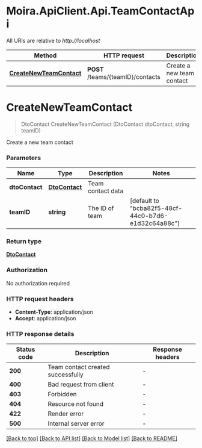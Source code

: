 # Moira.ApiClient.Api.TeamContactApi

All URIs are relative to *http://localhost*

| Method | HTTP request | Description |
|--------|--------------|-------------|
| [**CreateNewTeamContact**](TeamContactApi.md#createnewteamcontact) | **POST** /teams/{teamID}/contacts | Create a new team contact |

<a id="createnewteamcontact"></a>
# **CreateNewTeamContact**
> DtoContact CreateNewTeamContact (DtoContact dtoContact, string teamID)

Create a new team contact


### Parameters

| Name | Type | Description | Notes |
|------|------|-------------|-------|
| **dtoContact** | [**DtoContact**](DtoContact.md) | Team contact data |  |
| **teamID** | **string** | The ID of team | [default to &quot;bcba82f5-48cf-44c0-b7d6-e1d32c64a88c&quot;] |

### Return type

[**DtoContact**](DtoContact.md)

### Authorization

No authorization required

### HTTP request headers

 - **Content-Type**: application/json
 - **Accept**: application/json


### HTTP response details
| Status code | Description | Response headers |
|-------------|-------------|------------------|
| **200** | Team contact created successfully |  -  |
| **400** | Bad request from client |  -  |
| **403** | Forbidden |  -  |
| **404** | Resource not found |  -  |
| **422** | Render error |  -  |
| **500** | Internal server error |  -  |

[[Back to top]](#) [[Back to API list]](../../README.md#documentation-for-api-endpoints) [[Back to Model list]](../../README.md#documentation-for-models) [[Back to README]](../../README.md)

